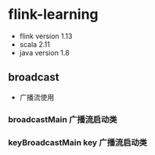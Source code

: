 # flink-learning
 - flink version 1.13
 - scala 2.11
 - java version 1.8
 

## broadcast 
 - 广播流使用
### broadcastMain 广播流启动类
### keyBroadcastMain key 广播流启动类  


